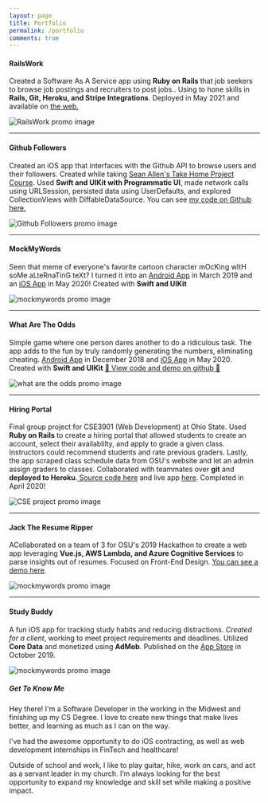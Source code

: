 ```yaml
---
layout: page
title: Portfolio
permalink: /portfolio
comments: true
---
```


<div class="row justify-content-between">
<div class="col-md-8 pr-5">
  <h4>RailsWork</h4>
  <p>Created a Software As A Service app using <b>Ruby on Rails</b> that job seekers to browse job postings and recruiters to post jobs.. Using to hone skills in <b>Rails, Git, Heroku, and Stripe Integrations</b>. Deployed in May 2021 and available on <a href="https:www.findrailswork.com">the web.</a></p>
  <p class="mb-5"><img class="shadow-lg" src="{{site.baseurl}}/assets/images/rails-work.png" alt="RailsWork promo image"/></p>
  <hr>
  
  <h4>Github Followers</h4>
  <p>Created an iOS app that interfaces with the Github API to browse users and their followers. Created while taking <a href="https://seanallen.teachable.com/p/take-home">Sean Allen's Take Home Project Course</a>. Used <b>Swift and UIKit with Programmatic UI</b>, made network calls using URLSession, persisted data using UserDefaults, and explored CollectionViews with DiffableDataSource. You can see <a href="https://github.com/JeffMorhous/Github-Followers">my code on Github here.</a></p>
  <p class="mb-5"><img class="shadow-lg" src="{{site.baseurl}}/assets/images/gh-followers.png" alt="Github Followers promo image"/></p>
  <hr>

  <h4>MockMyWords</h4>
  <p>Seen that meme of everyone's favorite cartoon character mOcKing wItH soMe aLteRnaTinG teXt? I turned it into an <a target="_blank" href="https://play.google.com/store/apps/details?id=morhous.jeffery.mockmywords">Android App</a> in March 2019 and an <a target="_blank" href="https://apps.apple.com/us/app/mock-my-words/id1513453089">iOS App</a> in May 2020! Created with <b>Swift and UIKit</b></p>
  <p class="mb-5"><img class="shadow-lg" src="{{site.baseurl}}/assets/images/All-3-Light.png" alt="mockmywords promo image"/></p>
  <hr>

  <h4>What Are The Odds</h4>
  <p>Simple game where one person dares another to do a ridiculous task. The app adds to the fun by truly randomly generating the numbers, eliminating cheating. <a target="_blank" href="https://play.google.com/store/apps/details?id=feature.a.its.bug.a.not.its.whataretheodds">Android App</a> in December 2018 and <a target="_blank" href="https://apps.apple.com/us/app/your-odds-are/id1513459332">iOS App</a> in May 2020.  Created with <b>Swift and UIKit</b> <a target="_blank" href="https://github.com/JeffMorhous/What-Are-The-Odds-iOS">🤯 View code and demo on github 🤯</a></p>
  <p class="mb-5"><img class="shadow-lg" src="{{site.baseurl}}/assets/images/all-3-dark.png" alt="what are the odds promo image"/></p>
  <hr>

  <h4>Hiring Portal</h4>
  <p>Final group project for CSE3901 (Web Development) at Ohio State. Used <b>Ruby on Rails</b> to create a hiring portal that allowed students to create an account, select their availablilty, and apply to grade a given class. Instructors could recommend students and rate previous graders. Lastly, the app scraped class schedule data from OSU's website and let an admin assign graders to classes. Collaborated with teammates over <b>git</b> and <b>deployed to Heroku</b>.<a href="https://github.com/JeffMorhous/Fig-Neutrons/tree/master/hiring-graders"> Source code here</a> and live app <a href="https://secret-plains-27771.herokuapp.com/">here</a>. Completed in April 2020!</p>
  <p class="mb-5"><img class="shadow-lg" src="{{site.baseurl}}/assets/images/csewebdev.png" alt="CSE project promo image"/></p>
  <hr>

  <h4>Jack The Resume Ripper</h4>
  <p>ACollaborated on a team of 3 for OSU's 2019 Hackathon to create a web app leveraging <b>Vue.js, AWS Lambda, and Azure Cognitive Services</b> to parse insights out of resumes. Focused on Front-End Design. <a target="_blank" href="https://www.youtube.com/watch?v=vfvaiR9Y6nI">You can see a demo here</a>.</p>
  <p class="mb-5"><img class="shadow-lg" src="{{site.baseurl}}/assets/images/JackDemo.png" alt="mockmywords promo image"/></p>
  <hr>

  <h4>Study Buddy</h4>
  <p>A fun iOS app for tracking study habits and reducing distractions. <em>Created for a client</em>, working to meet project requirements and deadlines. Utilized <b>Core Data</b> and monetized using <b>AdMob</b>. Published on the <a target="_blank" href="https://apps.apple.com/us/app/the-study-buddy/id1481716051?ls=1">App Store</a> in October 2019.</p>
  <p class="mb-5"><img class="shadow-lg" src="{{site.baseurl}}/assets/images/Rotato3.png" alt="mockmywords promo image"/></p>
</div>

<div class="col-md-4">

<div class="sticky-top sticky-top-80">
<h5>Get To Know Me</h5>

<p>Hey there! I'm a Software Developer in the working in the Midwest and finishing up my CS Degree. I love to create new things that make lives better, and learning as much as I can on the way.</p>
<p>I've had the awesome opportunity to do iOS contracting, as well as web development internships in FinTech and healthcare!</p>
<p>Outside of school and work, I like to play guitar, hike, work on cars, and act as a servant leader in my church. I’m always looking for the best opportunity to expand my knowledge and skill set while making a positive impact.</p>
<div style=" display: flex; justify-content: space-between;">

  <a target="_blank" href="https://twitter.com/jeffmorhous">
    <i class="fab fa-twitter fa-5x"></i>
  </a>

  <a target="_blank" href="https://linkedin.com/in/jeffery-morhous">
    <i class="fab fa-linkedin fa-5x"></i>
  </a>

  <a target="_blank" href="https://github.com/jeffmorhous">
    <i class="fab fa-github fa-5x"></i>
  </a>

  <a target="_blank" href="https://medium.com/@jeffmorhous">
    <i class="fab fa-medium fa-5x"></i>
  </a>
</div>
</div>
</div>
</div>

